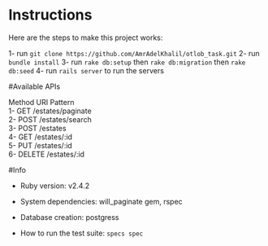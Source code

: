 # Instructions
Here are the steps to make this project works:

1- run `git clone https://github.com/AmrAdelKhalil/otlob_task.git`
2- run `bundle install`
3- run `rake db:setup` then `rake db:migration` then `rake db:seed`
4- run `rails server` to run the servers


#Available APIs

  Method   URI Pattern                 
1-  GET    /estates/paginate            
2-  POST   /estates/search                 
3-  POST   /estates         
4-  GET    /estates/:id           
5-  PUT    /estates/:id     
6-  DELETE /estates/:id   

#Info

* Ruby version: v2.4.2

* System dependencies: will_paginate gem, rspec

* Database creation: postgress

* How to run the test suite: `specs spec`
